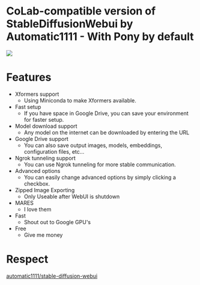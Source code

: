 # CoLab-compatible version of StableDiffusionWebui by Automatic1111 - With Pony by default

[![](https://img.shields.io/static/v1?message=Open%20in%20Colab&logo=googlecolab&labelColor=5c5c5c&color=0f80c1&label=%20&style=for-the-badge)](https://colab.research.google.com/github/g-l-i-t-c-h-o-r-s-e/automatic1111-colab/blob/main/automatic1111_Pone.ipynb)

# Features
- Xformers support
  - Using Miniconda to make Xformers available.
- Fast setup
  - If you have space in Google Drive, you can save your environment for faster setup.
- Model download support
  - Any model on the internet can be downloaded by entering the URL
- Google Drive support
  - You can also save output images, models, embeddings, configuration files, etc...
- Ngrok tunneling support
  - You can use Ngrok tunneling for more stable communication.
- Advanced options
  - You can easily change advanced options by simply clicking a checkbox.
- Zipped Image Exporting
  - Only Useable after WebUI is shutdown
- MARES
  - I love them
- Fast
  - Shout out to Google GPU's
- Free
  - Give me money

# Respect
[automatic1111/stable-diffusion-webui](https://github.com/AUTOMATIC1111/stable-diffusion-webui)  
